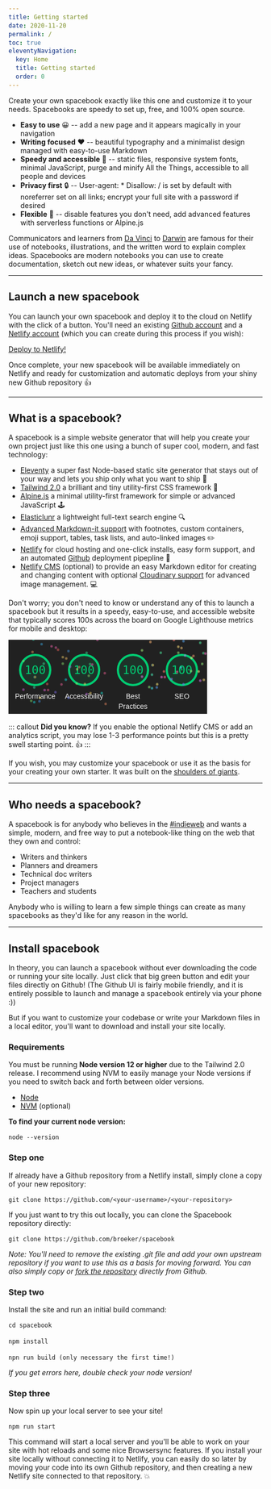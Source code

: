 ```yaml
---
title: Getting started
date: 2020-11-20
permalink: /
toc: true
eleventyNavigation:
  key: Home
  title: Getting started
  order: 0
---
```


Create your own spacebook exactly like this one and customize it to your needs. Spacebooks are speedy to set up, free, and 100% open source.

- **Easy to use** 😀 -- add a new page and it appears magically in your navigation
- **Writing focused** ❤️ -- beautiful typography and a minimalist design managed with easy-to-use Markdown
- **Speedy and accessible** 🚀 -- static files, responsive system fonts, minimal JavaScript, purge and minify All the Things, accessible to all people and devices
- **Privacy first** 🔒 -- User-agent: \* Disallow: / is set by default with noreferrer set on all links; encrypt your full site with a password if desired
- **Flexible** 💪 -- disable features you don't need, add advanced features with serverless functions or Alpine.js

Communicators and learners from [Da Vinci](https://en.wikipedia.org/wiki/Leonardo_da_Vinci) to [Darwin](https://en.wikipedia.org/wiki/Charles_Darwin) are famous for their use of notebooks, illustrations, and the written word to explain complex ideas. Spacebooks are modern notebooks you can use to create documentation, sketch out new ideas, or whatever suits your fancy.

---

## Launch a new spacebook

You can launch your own spacebook and deploy it to the cloud on Netlify with the click of a button. You'll need an existing [Github account](https://github.com/) and a [Netlify account](https://www.netlify.com/) (which you can create during this process if you wish): 

<div class="flex width-full  justify-center">
<a class="bg-green-700 hover:bg-blue-600 text-white no-underline px-4 py-2 rounded" href="https://app.netlify.com/start/deploy?repository=https://github.com/broeker/spacebook">Deploy to Netlify!</a>
</div>

Once complete, your new spacebook will be available immediately on Netlify and ready for customization and automatic deploys from your shiny new Github repository 👍

---

## What is a spacebook? 

A spacebook is a simple website generator that will help you create your own project just like this one using a bunch of super cool, modern, and fast technology:

- [Eleventy](https://www.11ty.io) a super fast Node-based static site generator that stays out of your way and lets you ship only what you want to ship 🚀
- [Tailwind 2.0](https://tailwindcss.com/) a brilliant and tiny utility-first CSS framework 🎨
- [Alpine.js](https://github.com/alpinejs/alpine) a minimal utility-first framework for simple or advanced JavaScript 🕹️
- [Elasticlunr](http://elasticlunr.com/) a lightweight full-text search engine 🔍
- [Advanced Markdown-it support](https://github.com/markdown-it/markdown-it) with footnotes, custom containers, emoji support, tables, task lists, and auto-linked images ✏️
- [Netlify](https://www.netlify.com/) for cloud hosting and one-click installs, easy form support, and an automated [Github](https://github.com/) deployment pipepline 🤖
- [Netlify CMS](https://www.netlify.com/) (optional) to provide an easy Markdown editor for creating and changing content with optional [Cloudinary support](https://cloudinary.com/) for advanced image management. 💻

Don't worry; you don't need to know or understand any of this to launch a spacebook but it results in a speedy, easy-to-use, and accessible website that typically scores 100s across the board on Google Lighthouse metrics for mobile and desktop:
 

![Performance](/static/img/spacebook.png)

::: callout
**Did you know?** If you enable the optional Netlify CMS or add an analytics script, you may lose 1-3 performance points but this is a pretty swell starting point. 👍
:::

If you wish, you may customize your spacebook or use it as the basis for your creating your own starter. It was built on the [shoulders of giants](/credits).

---

## Who needs a spacebook?

A spacebook is for anybody who believes in the [#indieweb](https://indieweb.org/) and wants a simple, modern, and free way to put a notebook-like thing on the web that they own and control:

- Writers and thinkers
- Planners and dreamers
- Technical doc writers
- Project managers
- Teachers and students

Anybody who is willing to learn a few simple things can create as many spacebooks as they'd like for any reason in the world.

---

## Install spacebook

In theory, you can launch a spacebook without ever downloading the code or running your site locally. Just click that big green button and edit your files directly on Github! (The Github UI is fairly mobile friendly, and it is entirely possible to launch and manage a spacebook entirely via your phone :))  

But if you want to customize your codebase or write your Markdown files in a local editor, you'll want to download and install your site locally.

### Requirements

You must be running **Node version 12 or higher** due to the Tailwind 2.0 release. I recommend using NVM to easily manage your Node versions if you need to switch back and forth between older versions.

- [Node](https://nodejs.org/)
- [NVM](https://github.com/nvm-sh/nvm) (optional)

**To find your current node version:**

```
node --version
```

### Step one

If already have a Github repository from a Netlify install, simply clone a copy of your new repository:

```
git clone https://github.com/<your-username>/<your-repository>
```

If you just want to try this out locally, you can clone the Spacebook repository directly:

```
git clone https://github.com/broeker/spacebook
```

_Note: You'll need to remove the existing .git file and add your own upstream repository if you want to use this as a basis for moving forward. You can also simply copy or [fork the repository](https://github.com/broeker/spacebook) directly from Github._

### Step two

Install the site and run an initial build command:

```
cd spacebook

npm install

npn run build (only necessary the first time!)
```

_If you get errors here, double check your node version!_

### Step three

Now spin up your local server to see your site!

```
npm run start
```

This command will start a local server and you'll be able to work on your site with hot reloads and some nice Browsersync features. If you install your site locally without connecting it to Netlify, you can easily do so later by moving your code into its own Github repository, and then creating a new Netlify site connected to that repository. 💥
